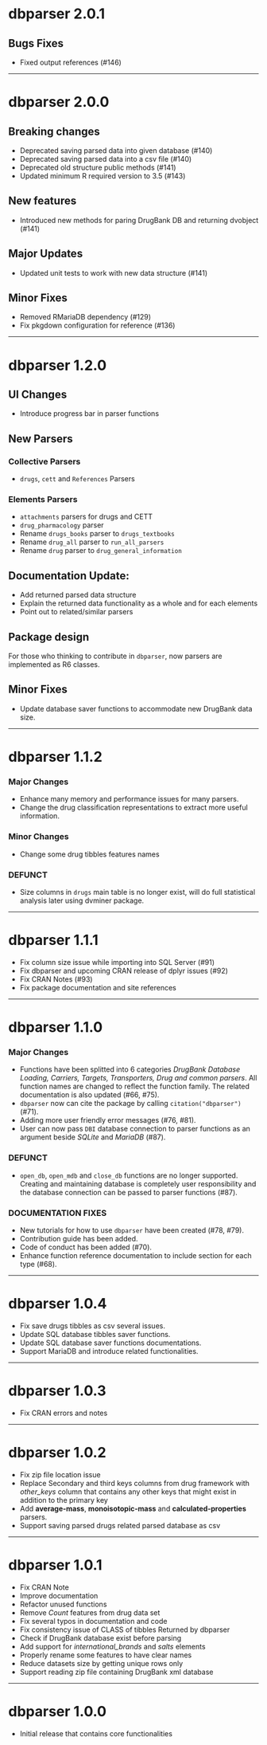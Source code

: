 # dbparser 2.0.1

## Bugs Fixes
* Fixed output references (#146)

-----------

# dbparser 2.0.0

## Breaking changes
* Deprecated saving parsed data into given database (#140)
* Deprecated saving parsed data into a csv file (#140)
* Deprecated old structure public methods (#141)
* Updated minimum R required version to 3.5 (#143)

## New features
* Introduced new methods for paring DrugBank DB and returning dvobject (#141)

## Major Updates
* Updated unit tests to work with new data structure (#141)

## Minor Fixes
* Removed RMariaDB dependency (#129)
* Fix pkgdown configuration for reference (#136)

-----------

# dbparser 1.2.0

## UI Changes
* Introduce progress bar in parser functions

## New Parsers
### Collective Parsers
* `drugs`, `cett` and `References` Parsers

### Elements Parsers
* `attachments` parsers for drugs and CETT
* `drug_pharmacology` parser
* Rename `drugs_books` parser to `drugs_textbooks`
* Rename `drug_all` parser to `run_all_parsers`
* Rename `drug` parser to `drug_general_information`

## Documentation Update:
* Add returned parsed data structure 
* Explain the returned data functionality as a whole and for each elements
* Point out to related/similar parsers

## Package design
For those who thinking to contribute in `dbparser`, now parsers are implemented
as R6 classes.

## Minor Fixes
* Update database saver functions to accommodate new DrugBank data size.

-----------

# dbparser 1.1.2

### Major Changes
* Enhance many memory and performance issues for many parsers.
* Change the drug classification representations to extract more useful
information.
### Minor Changes
* Change some drug tibbles features names
### DEFUNCT
* Size columns in `drugs` main table is no longer exist, will do full 
statistical analysis later using dvminer package.

-----------

# dbparser 1.1.1

* Fix column size issue while importing into SQL Server (#91)
* Fix dbparser and upcoming CRAN release of dplyr issues (#92)
* Fix CRAN Notes (#93)
* Fix package documentation and site references

-----------

# dbparser 1.1.0
### Major Changes
* Functions have been splitted into 6 categories *DrugBank Database Loading,
Carriers, Targets, Transporters, Drug and common parsers*. All function names
are changed to reflect the function family. The related documentation is also
updated (#66, #75).
* `dbparser` now can cite the package by calling `citation("dbparser")` (#71).
* Adding more user friendly error messages (#76, #81).
* User can now pass `DBI` database connection to parser functions as an 
argument beside *SQLite* and *MariaDB* (#87).

### DEFUNCT
* `open_db`, `open_mdb` and `close_db` functions are no longer supported. 
Creating and maintaining database is completely user responsibility and the 
database connection can be passed to parser functions (#87).

### DOCUMENTATION FIXES
* New tutorials for how to use `dbparser` have been created (#78, #79).
* Contribution guide has been added.
* Code of conduct has been added (#70).
* Enhance function reference documentation to include section for each type (#68).

-----------

# dbparser 1.0.4
* Fix save drugs tibbles as csv several issues.
* Update SQL database tibbles saver functions.
* Update SQL database saver functions documentations.
* Support MariaDB and introduce related functionalities.

-----------

# dbparser 1.0.3
* Fix CRAN errors and notes

-----------

# dbparser 1.0.2
* Fix zip file location issue
* Replace Secondary and third keys columns from drug framework with *other_keys* column that contains any other keys that might exist in addition to the primary key
* Add **average-mass**, **monoisotopic-mass** and **calculated-properties** parsers.
* Support saving parsed drugs related parsed database as csv

-----------

# dbparser 1.0.1
* Fix CRAN Note
* Improve documentation
* Refactor unused functions
* Remove *Count* features from drug data set
* Fix several typos in documentation and code
* Fix consistency issue of CLASS of tibbles Returned by dbparser
* Check if DrugBank database exist before parsing
* Add support for *international_brands* and *salts* elements
* Properly rename some features to have clear names
* Reduce datasets size by getting unique rows only
* Support reading zip file containing DrugBank xml database

-----------

# dbparser 1.0.0

* Initial release that contains core functionalities
